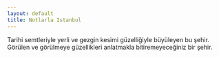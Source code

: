 ```yaml
---
layout: default
title: Notlarla Istanbul
---
```

Tarihi semtleriyle yerli ve gezgin kesimi güzelliğiyle büyüleyen bu şehir.
Görülen ve görülmeye güzellikleri anlatmakla bitiremeyeceğiniz bir şehir.
